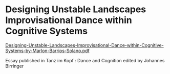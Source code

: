    
# Designing Unstable Landscapes Improvisational Dance within Cognitive Systems

[Designing-Unstable-Landscapes-Improvisational-Dance-within-Cognitive-Systems-by-Marlon-Barrios-Solano.pdf](https://github.com/marlonbarrios/Designing_Unstable_Landscapes-/files/9145341/Designing-Unstable-Landscapes-Improvisational-Dance-within-Cognitive-Systems-by-Marlon-Barrios-Solano.pdf)

Essay published in Tanz im Kopf : Dance and Cognition edited by Johannes Birringer


